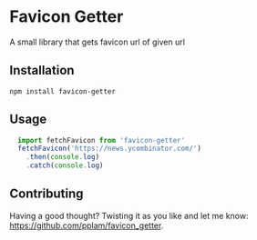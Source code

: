 Favicon Getter
==========

A small library that gets favicon url of given url

## Installation

  `npm install favicon-getter`

## Usage

~~~javascript
  import fetchFavicon from 'favicon-getter'
  fetchFavicon('https://news.ycombinator.com/')
    .then(console.log)
    .catch(console.log)
~~~

## Contributing

  Having a good thought? Twisting it as you like and let me know: https://github.com/pplam/favicon_getter.
